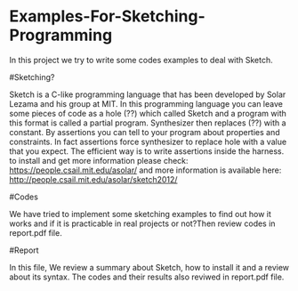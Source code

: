 # Examples-For-Sketching-Programming

In this project we try to write some codes examples to deal with Sketch.

#Sketching?

Sketch is a C-like programming language that has been developed by Solar Lezama and his group at MIT. In this programming language you can leave some pieces of code as a hole (??) which called Sketch and a program with this format is called a partial program. Synthesizer then replaces (??) with a constant. By assertions you can tell to your program about properties and constraints. In fact assertions force synthesizer to replace hole with a value that you expect. The efficient way is to write assertions inside the harness. 
to install and get more information please check:
https://people.csail.mit.edu/asolar/
and more information is available here:
http://people.csail.mit.edu/asolar/sketch2012/

#Codes

We have tried to implement some sketching examples to find out how it works and if it is practicable in real projects or not?Then review codes in report.pdf file.

#Report

In this file, We review a summary about Sketch, how to install it and a review about its syntax. The codes and their results also reviwed in report.pdf file.
